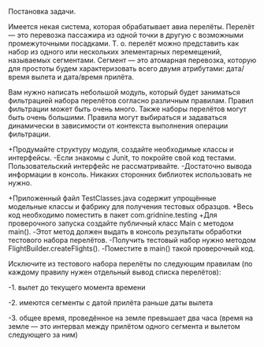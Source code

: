 Постановка задачи.

Имеется некая система, которая обрабатывает авиа перелёты. 
Перелёт — это перевозка пассажира из одной точки в другую с возможными промежуточными посадками.
Т. о. перелёт можно представить как набор из одного или нескольких элементарных перемещений, называемых сегментами.
Сегмент — это атомарная перевозка, которую для простоты будем характеризовать всего двумя атрибутами: 
дата/время вылета и дата/время прилёта.


Вам нужно написать небольшой модуль, который будет заниматься фильтрацией набора перелётов согласно различным правилам.
Правил фильтрации может быть очень много. Также наборы перелётов могут быть очень большими.
Правила могут выбираться и задаваться динамически в зависимости от контекста выполнения операции фильтрации.
  
+Продумайте структуру модуля, создайте необходимые классы и интерфейсы.
-Если знакомы с Junit, то покройте свой код тестами. Пользовательский интерфейс не рассматривайте.
-Достаточно вывода информации в консоль. Никаких сторонних библиотек использовать не нужно.

+Приложенный файл TestClasses.java содержит упрощённые модельные классы и фабрику для получения тестовых образцов.
+Весь код необходимо поместить в пакет com.gridnine.testing
+Для проверочного запуска создайте публичный класс Main c методом main().
-Этот метод должен выдать в консоль результаты обработки тестового набора перелётов.
-Получить тестовый набор нужно методом FlightBuilder.createFlights().
-Поместите в main() такой проверочный код.

Исключите из тестового набора перелёты по следующим правилам 
(по каждому правилу нужен отдельный вывод списка перелётов):

-1.	вылет до текущего момента времени

-2.	имеются сегменты с датой прилёта раньше даты вылета

-3.	общее время, проведённое на земле превышает два часа 
(время на земле — это интервал между прилётом одного сегмента и вылетом следующего за ним)

